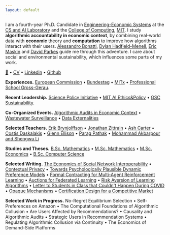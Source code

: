 ```yaml
---
layout: default
---
```

I am a fourth-year Ph.D. Candidate in [Engineering-Economic Systems](https://www.sciencedirect.com/science/article/pii/S1474667017602544) at the [CS and AI Laboratory](https://www.csail.mit.edu) and the [College of Computing](https://computing.mit.edu), [MIT](https://mit.edu). I study **algorithmic accountability in economic context**, by combining real-world data with **economic** theory and **computation** to improve how algorithms interact with their users. [Alessandro Bonatti](https://www.mit.edu/~bonatti/), [Dylan Hadfield-Menell](https://engineering.mit.edu/faculty/dylan-hadfield-menell/), [Eric Maskin](https://scholar.harvard.edu/maskin/home) and [David Parkes](https://parkes.seas.harvard.edu/) guide me through this adventure. I care about social and environmental sustainability, which influences some parts of my work.

[📧](mailto:haupt@mit.edu) • [CV](./assets/docs/CV.pdf) • [Linkedin](https://www.linkedin.com/in/indraos) • [Github](https://github.com/indraos/)

**Experiences.** [European Commission](https://ec.europa.eu/info/departments/competition_en) • [Bundestag](https://en.wikipedia.org/wiki/Nordsachsen_(electoral_district)) • [MITx](https://www.edx.org/course/machine-learning-with-python-from-linear-models-to) • [Professional School Gross-Gerau](https://www.teachfirst.de/).

**Recent Leadership.** [Science Policy Initiative](http://mitspi.squarespace.com) • [MIT AI Ethics&Policy](https://mitaiethics.github.io/) • [GSC Sustainability](https://calendar.mit.edu/event/gsc_sustainability_solveathon).

**Co-Organized Events.** [Algorithmic Audits in Economic Context](https://mitaiethics.github.io/algorithmic_audits/) • [Wastewater Surveillance](https://www.itgh.org/post/event-wastewater-surveillance-technology-ethical-legal-and-social-perspectives) • [Data Externalities](https://www.youtube.com/watch?v=c0cVUlk9czc)

**Selected Teachers.** [Erik Brynjolffson](http://web.mit.edu/15.575/575_syllabus.html) • [Jonathan Zittrain](https://cyber.harvard.edu/story/2021-07/design-democratic-discourse) • [Ash Carter](https://www.coursicle.com/harvard/courses/IGA/505/) • [Costis Daskalakis](http://people.csail.mit.edu/costis/6853fa2011/) • [Glenn Ellison](https://ocw.mit.edu/courses/14-271-industrial-organization-i-fall-2013/) • [Parag Pathak](http://docplayer.net/18504865-14-125-market-design.html) • [Mohammad Akbarpour and Shengwu Li](https://explorecourses.stanford.edu/search?view=catalog&filter-coursestatus-Active=on&page=0&catalog=&q=ECON+284%3A+Simplicity+and+Complexity+in+Economic+Theory&collapse=)

**Studies and Theses.** [B.Sc. Mathematics](assets/papers/thesis_bsc_math.pdf) • [M.Sc. Mathematics](assets/papers/thesis_msc_math.pdf) • [M.Sc. Economics](assets/papers/thesis_msc_econ.pdf) • [B.Sc. Computer Science](assets/papers/thesis_bsc_cs.pdf)

**Selected Writing.** [The Economics of Social Network Interoperability](./assets/papers/term_economics_of_sni.pdf) • [Contextual Privacy](https://dl.acm.org/doi/10.1145/3490486.3538259) • [Towards Psychologically Plausible Dynamic Preference Models](https://dl.acm.org/doi/fullHtml/10.1145/3523227.3546778) • [Formal Contracting for Multi-Agent Reinforcement Learning](https://arxiv.org/abs/2208.10469) • [Auctions for Federated Learning](https://arxiv.org/abs/2103.14375) • [Risk Aversion of Learning Algorithms](https://arxiv.org/abs/2205.04619) • [Letter to Students in Class that Couldn't Happen During COVID](./letter.html) • [Opaque Mechanisms](http://arxiv.org/abs/2301.13404) • [Certification Design for a Competitive Market](http://arxiv.org/abs/2301.13449)

**Selected Work in Progress.** No-Regret Equilibrium Selection • Self-Preferences on Amazon • The Computational Foundations of Algorithmic Collusion • Are Users Affected by Recommendations? • Causality and Algorithmic Audits • Strategic Users in Recommendation Systems • Regulating Algorithmic Collusion via Continuity • The Economics of Demand-Side Platforms
